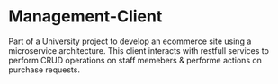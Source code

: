 # Management-Client

Part of a University project to develop an ecommerce site using a microservice architecture. This client interacts with restfull services to perform CRUD operations on staff memebers & performe actions on purchase requests.
